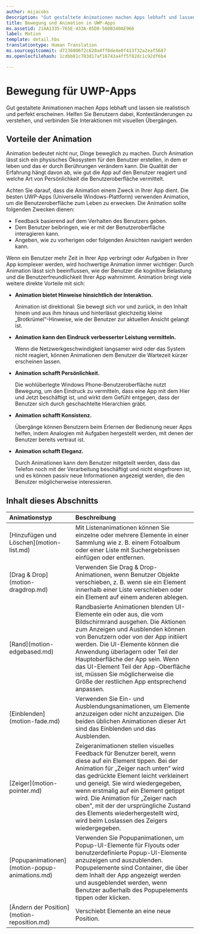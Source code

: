 ```yaml
---
author: mijacobs
Description: "Gut gestaltete Animationen machen Apps lebhaft und lassen sie realistisch und perfekt erscheinen. Helfen Sie Benutzern dabei, Kontextänderungen zu verstehen, und verbinden Sie Interaktionen mit visuellen Übergängen."
title: Bewegung und Animation in UWP-Apps
ms.assetid: 21AA1335-765E-433A-85D8-560B340AE966
label: Motion
template: detail.hbs
translationtype: Human Translation
ms.sourcegitcommit: d7236006f2c620a4ff0de4e0f413f32a2eaf5687
ms.openlocfilehash: 1cdbb81c783d17af16743a4ff5f82dc1c92df6b4

---
```


# Bewegung für UWP-Apps

Gut gestaltete Animationen machen Apps lebhaft und lassen sie realistisch und perfekt erscheinen. Helfen Sie Benutzern dabei, Kontextänderungen zu verstehen, und verbinden Sie Interaktionen mit visuellen Übergängen.

## Vorteile der Animation


Animation bedeutet nicht nur, Dinge beweglich zu machen. Durch Animation lässt sich ein physisches Ökosystem für den Benutzer erstellen, in dem er leben und das er durch Berührungen verändern kann. Die Qualität der Erfahrung hängt davon ab, wie gut die App auf den Benutzer reagiert und welche Art von Persönlichkeit die Benutzeroberfläche vermittelt.

Achten Sie darauf, dass die Animation einem Zweck in Ihrer App dient. Die besten UWP-Apps (Universelle Windows-Plattform) verwenden Animation, um die Benutzeroberfläche zum Leben zu erwecken. Die Animation sollte folgenden Zwecken dienen:

-   Feedback basierend auf dem Verhalten des Benutzers geben.
-   Dem Benutzer beibringen, wie er mit der Benutzeroberfläche interagieren kann.
-   Angeben, wie zu vorherigen oder folgenden Ansichten navigiert werden kann.

Wenn ein Benutzer mehr Zeit in Ihrer App verbringt oder Aufgaben in Ihrer App komplexer werden, wird hochwertige Animation immer wichtiger: Durch Animation lässt sich beeinflussen, wie der Benutzer die kognitive Belastung und die Benutzerfreundlichkeit Ihrer App wahrnimmt. Animation bringt viele weitere direkte Vorteile mit sich:

-   **Animation bietet Hinweise hinsichtlich der Interaktion.**

    Animation ist direktional: Sie bewegt sich vor und zurück, in den Inhalt hinein und aus ihm hinaus und hinterlässt gleichzeitig kleine „Brotkrümel“-Hinweise, wie der Benutzer zur aktuellen Ansicht gelangt ist.

-   **Animation kann den Eindruck verbesserter Leistung vermitteln.**

    Wenn die Netzwerkgeschwindigkeit langsamer wird oder das System nicht reagiert, können Animationen dem Benutzer die Wartezeit kürzer erscheinen lassen.

-   **Animation schafft Persönlichkeit.**

    Die wohlüberlegte Windows Phone-Benutzeroberfläche nutzt Bewegung, um den Eindruck zu vermitteln, dass eine App mit dem Hier und Jetzt beschäftigt ist, und wirkt dem Gefühl entgegen, dass der Benutzer sich durch geschachtelte Hierarchien gräbt.

-   **Animation schafft Konsistenz.**

    Übergänge können Benutzern beim Erlernen der Bedienung neuer Apps helfen, indem Analogien mit Aufgaben hergestellt werden, mit denen der Benutzer bereits vertraut ist.

-   **Animation schafft Eleganz.**

    Durch Animationen kann dem Benutzer mitgeteilt werden, dass das Telefon noch mit der Verarbeitung beschäftigt und nicht eingefroren ist, und es können passiv neue Informationen angezeigt werden, die den Benutzer möglicherweise interessieren.

## Inhalt dieses Abschnitts
<table>
<thead>
<tr class="header">
<th align="left">Animationstyp</th>
<th align="left">Beschreibung</th>
</tr>
</thead>
<tbody>
    <tr>
        <td>[Hinzufügen und Löschen](motion-list.md)
        </td>
        <td>Mit Listenanimationen können Sie einzelne oder mehrere Elemente in einer Sammlung wie z. B. einem Fotoalbum oder einer Liste mit Suchergebnissen einfügen oder entfernen.
        </td>
    </tr>
    <tr>
        <td>[Drag & Drop](motion-dragdrop.md)
        </td>
        <td>Verwenden Sie Drag & Drop-Animationen, wenn Benutzer Objekte verschieben, z. B. wenn sie ein Element innerhalb einer Liste verschieben oder ein Element auf einem anderen ablegen.
        </td>
    </tr>
    <tr>
        <td>[Rand](motion-edgebased.md)
        </td>
        <td>Randbasierte Animationen blenden UI-Elemente ein oder aus, die vom Bildschirmrand ausgehen. Die Aktionen zum Anzeigen und Ausblenden können von Benutzern oder von der App initiiert werden. Die UI-Elemente können die Anwendung überlagern oder Teil der Hauptoberfläche der App sein. Wenn das UI-Element Teil der App-Oberfläche ist, müssen Sie möglicherweise die Größe der restlichen App entsprechend anpassen.
        </td>
    </tr>   
    <tr>
        <td>[Einblenden](motion-fade.md)
        </td>
        <td>Verwenden Sie Ein- und Ausblendungsanimationen, um Elemente anzuzeigen oder nicht anzuzeigen. Die beiden üblichen Animationen dieser Art sind das Einblenden und das Ausblenden.
        </td>
    </tr>   
    <tr>
        <td>[Zeiger](motion-pointer.md)
        </td>
        <td>Zeigeranimationen stellen visuelles Feedback für Benutzer bereit, wenn diese auf ein Element tippen. Bei der Animation für „Zeiger nach unten“ wird das gedrückte Element leicht verkleinert und geneigt. Sie wird wiedergegeben, wenn erstmalig auf ein Element getippt wird. Die Animation für „Zeiger nach oben“, mit der der ursprüngliche Zustand des Elements wiederhergestellt wird, wird beim Loslassen des Zeigers wiedergegeben.
        </td>
    </tr>   
    <tr>
        <td>[Popupanimationen](motion-popup-animations.md)
        </td>
        <td>Verwenden Sie Popupanimationen, um Popup-UI-Elemente für Flyouts oder benutzerdefinierte Popup-UI-Elemente anzuzeigen und auszublenden. Popupelemente sind Container, die über dem Inhalt der App angezeigt werden und ausgeblendet werden, wenn Benutzer außerhalb des Popupelements tippen oder klicken.
        </td>
    </tr>     
    <tr>
        <td>[Ändern der Position](motion-reposition.md)
        </td>
        <td>Verschiebt Elemente an eine neue Position.
        </td>
    </tr>

</tbody>
</table>

 

 

 



<!--HONumber=Aug16_HO3-->


